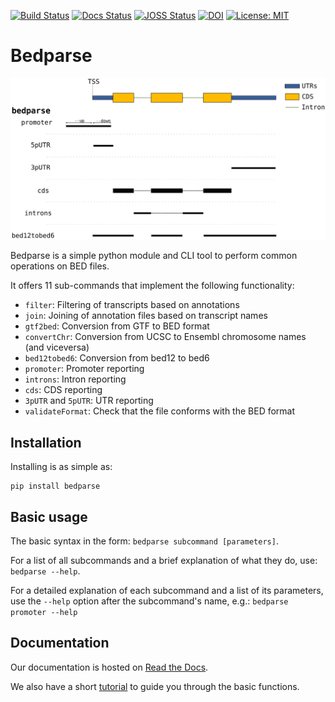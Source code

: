 [![Build Status](https://travis-ci.org/tleonardi/bedparse.svg?branch=devel)](https://travis-ci.org/tleonardi/bedparse)
[![Docs Status](https://readthedocs.org/projects/bedparse/badge/?version=devel&style=flat)](https://bedparse.readthedocs.io/en/devel/)
[![JOSS Status](http://joss.theoj.org/papers/22763a3b37fde13e548e884edd3221fa/status.svg)](http://joss.theoj.org/papers/22763a3b37fde13e548e884edd3221fa)
[![DOI](https://zenodo.org/badge/DOI/10.5281/zenodo.2578820.svg)](https://doi.org/10.5281/zenodo.2578820)
[![License: MIT](https://img.shields.io/badge/License-MIT-brightgreen.svg)](https://opensource.org/licenses/MIT)

# Bedparse

![](docs/bedparse.svg)

Bedparse is a simple python module and CLI tool to perform common operations on BED files.

It offers 11 sub-commands that implement the following functionality:
* `filter`: Filtering of transcripts based on annotations
* `join`: Joining of annotation files based on transcript names
* `gtf2bed`: Conversion from GTF to BED format
* `convertChr`: Conversion from UCSC to Ensembl chromosome names (and viceversa)
* `bed12tobed6`: Conversion from bed12 to bed6
* `promoter`: Promoter reporting
* `introns`: Intron reporting
* `cds`: CDS reporting
* `3pUTR` and `5pUTR`: UTR reporting 
* `validateFormat`: Check that the file conforms with the BED format

## Installation

Installing is as simple as:

```
pip install bedparse
```

## Basic usage

The basic syntax in the form: `bedparse subcommand [parameters]`.

For a list of all subcommands and a brief explanation of what they do, use: `bedparse --help`.

For a detailed explanation of each subcommand and a list of its parameters, use the `--help` option after the subcommand's name, e.g.: `bedparse promoter --help`

## Documentation

Our documentation is hosted on [Read the Docs](https://bedparse.readthedocs.io/en/devel/).

We also have a short [tutorial](https://bedparse.readthedocs.io/en/devel/Tutorial.html) to guide you through the basic functions.

